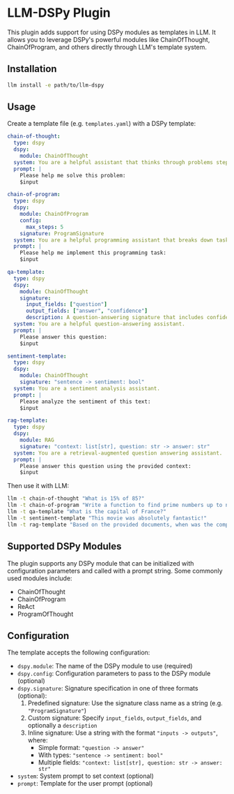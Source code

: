 # LLM-DSPy Plugin

This plugin adds support for using DSPy modules as templates in LLM. It allows you to leverage DSPy's powerful modules like ChainOfThought, ChainOfProgram, and others directly through LLM's template system.

## Installation

```bash
llm install -e path/to/llm-dspy
```

## Usage

Create a template file (e.g. `templates.yaml`) with a DSPy template:

```yaml
chain-of-thought:
  type: dspy
  dspy:
    module: ChainOfThought
  system: You are a helpful assistant that thinks through problems step by step.
  prompt: |
    Please help me solve this problem:
    $input

chain-of-program:
  type: dspy
  dspy:
    module: ChainOfProgram
    config:
      max_steps: 5
    signature: ProgramSignature
  system: You are a helpful programming assistant that breaks down tasks into steps.
  prompt: |
    Please help me implement this programming task:
    $input

qa-template:
  type: dspy
  dspy:
    module: ChainOfThought
    signature:
      input_fields: ["question"]
      output_fields: ["answer", "confidence"]
      description: A question-answering signature that includes confidence scores
  system: You are a helpful question-answering assistant.
  prompt: |
    Please answer this question:
    $input

sentiment-template:
  type: dspy
  dspy:
    module: ChainOfThought
    signature: "sentence -> sentiment: bool"
  system: You are a sentiment analysis assistant.
  prompt: |
    Please analyze the sentiment of this text:
    $input

rag-template:
  type: dspy
  dspy:
    module: RAG
    signature: "context: list[str], question: str -> answer: str"
  system: You are a retrieval-augmented question answering assistant.
  prompt: |
    Please answer this question using the provided context:
    $input
```

Then use it with LLM:

```bash
llm -t chain-of-thought "What is 15% of 85?"
llm -t chain-of-program "Write a function to find prime numbers up to n"
llm -t qa-template "What is the capital of France?"
llm -t sentiment-template "This movie was absolutely fantastic!"
llm -t rag-template "Based on the provided documents, when was the company founded?"
```

## Supported DSPy Modules

The plugin supports any DSPy module that can be initialized with configuration parameters and called with a prompt string. Some commonly used modules include:

- ChainOfThought
- ChainOfProgram
- ReAct
- ProgramOfThought

## Configuration

The template accepts the following configuration:

- `dspy.module`: The name of the DSPy module to use (required)
- `dspy.config`: Configuration parameters to pass to the DSPy module (optional)
- `dspy.signature`: Signature specification in one of three formats (optional):
  1. Predefined signature: Use the signature class name as a string (e.g. `"ProgramSignature"`)
  2. Custom signature: Specify `input_fields`, `output_fields`, and optionally a `description`
  3. Inline signature: Use a string with the format `"inputs -> outputs"`, where:
     - Simple format: `"question -> answer"`
     - With types: `"sentence -> sentiment: bool"`
     - Multiple fields: `"context: list[str], question: str -> answer: str"`
- `system`: System prompt to set context (optional)
- `prompt`: Template for the user prompt (optional) 